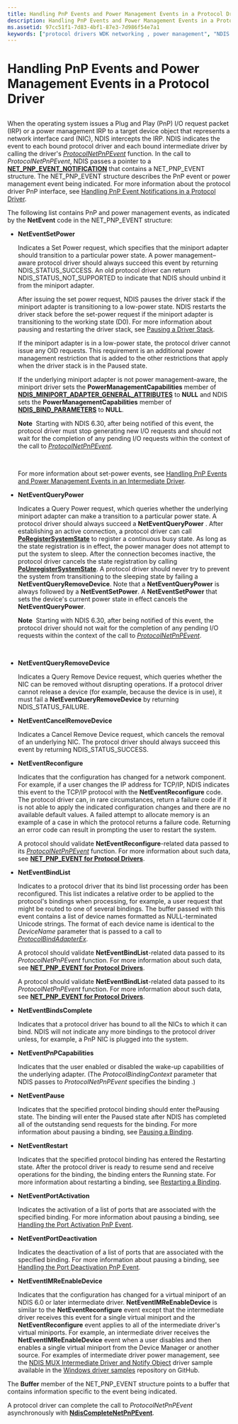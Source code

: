```yaml
---
title: Handling PnP Events and Power Management Events in a Protocol Driver
description: Handling PnP Events and Power Management Events in a Protocol Driver
ms.assetid: 97cc51f1-7d83-4bf1-87e3-7d986f54e7a1
keywords: ["protocol drivers WDK networking , power management", "NDIS protocol drivers WDK , power management", "protocol drivers WDK networking , Plug and Play", "NDIS protocol drivers WDK , Plug and Play", "power management WDK NDIS protocol", "Plug and Play WDK NDIS protocol", "notifications WDK PnP , NDIS protocol drivers", "event notifications WDK networking"]
---
```


# Handling PnP Events and Power Management Events in a Protocol Driver


## <a href="" id="ddk-handling-pnp-events-and-pm-events-in-a-protocol-driver-ng"></a>


When the operating system issues a Plug and Play (PnP) I/O request packet (IRP) or a power management IRP to a target device object that represents a network interface card (NIC), NDIS intercepts the IRP. NDIS indicates the event to each bound protocol driver and each bound intermediate driver by calling the driver's [*ProtocolNetPnPEvent*](https://msdn.microsoft.com/library/windows/hardware/ff570263) function. In the call to *ProtocolNetPnPEvent*, NDIS passes a pointer to a [**NET\_PNP\_EVENT\_NOTIFICATION**](https://msdn.microsoft.com/library/windows/hardware/ff568752) that contains a NET\_PNP\_EVENT structure. The NET\_PNP\_EVENT structure describes the PnP event or power management event being indicated. For more information about the protocol driver PnP interface, see [Handling PnP Event Notifications in a Protocol Driver](handling-pnp-event-notifications-in-a-protocol-driver.md).

The following list contains PnP and power management events, as indicated by the **NetEvent** code in the NET\_PNP\_EVENT structure:

-   **NetEventSetPower**

    Indicates a Set Power request, which specifies that the miniport adapter should transition to a particular power state. A power management–aware protocol driver should always succeed this event by returning NDIS\_STATUS\_SUCCESS. An old protocol driver can return NDIS\_STATUS\_NOT\_SUPPORTED to indicate that NDIS should unbind it from the miniport adapter.

    After issuing the set power request, NDIS pauses the driver stack if the miniport adapter is transitioning to a low-power state. NDIS restarts the driver stack before the set-power request if the miniport adapter is transitioning to the working state (D0). For more information about pausing and restarting the driver stack, see [Pausing a Driver Stack](pausing-a-driver-stack.md).

    If the miniport adapter is in a low-power state, the protocol driver cannot issue any OID requests. This requirement is an additional power management restriction that is added to the other restrictions that apply when the driver stack is in the Paused state.

    If the underlying miniport adapter is not power management–aware, the miniport driver sets the **PowerManagementCapabilities** member of [**NDIS\_MINIPORT\_ADAPTER\_GENERAL\_ATTRIBUTES**](https://msdn.microsoft.com/library/windows/hardware/ff565923) to **NULL** and NDIS sets the **PowerManagementCapabilities** member of [**NDIS\_BIND\_PARAMETERS**](https://msdn.microsoft.com/library/windows/hardware/ff564832) to **NULL**.

    **Note**  Starting with NDIS 6.30, after being notified of this event, the protocol driver must stop generating new I/O requests and should not wait for the completion of any pending I/O requests within the context of the call to [*ProtocolNetPnPEvent*](https://msdn.microsoft.com/library/windows/hardware/ff570263).

     

    For more information about set-power events, see [Handling PnP Events and Power Management Events in an Intermediate Driver](handling-pnp-events-and-power-management-events-in-an-intermediate-dri.md).

-   **NetEventQueryPower**

    Indicates a Query Power request, which queries whether the underlying miniport adapter can make a transition to a particular power state. A protocol driver should always succeed a **NetEventQueryPower** . After establishing an active connection, a protocol driver can call [**PoRegisterSystemState**](https://msdn.microsoft.com/library/windows/hardware/ff559731) to register a continuous busy state. As long as the state registration is in effect, the power manager does not attempt to put the system to sleep. After the connection becomes inactive, the protocol driver cancels the state registration by calling [**PoUnregisterSystemState**](https://msdn.microsoft.com/library/windows/hardware/ff559794). A protocol driver should never try to prevent the system from transitioning to the sleeping state by failing a **NetEventQueryRemoveDevice**. Note that a **NetEventQueryPower** is always followed by a **NetEventSetPower**. A **NetEventSetPower** that sets the device's current power state in effect cancels the **NetEventQueryPower**.

    **Note**  Starting with NDIS 6.30, after being notified of this event, the protocol driver should not wait for the completion of any pending I/O requests within the context of the call to [*ProtocolNetPnPEvent*](https://msdn.microsoft.com/library/windows/hardware/ff570263).

     

-   **NetEventQueryRemoveDevice**

    Indicates a Query Remove Device request, which queries whether the NIC can be removed without disrupting operations. If a protocol driver cannot release a device (for example, because the device is in use), it must fail a **NetEventQueryRemoveDevice** by returning NDIS\_STATUS\_FAILURE.

-   **NetEventCancelRemoveDevice**

    Indicates a Cancel Remove Device request, which cancels the removal of an underlying NIC. The protocol driver should always succeed this event by returning NDIS\_STATUS\_SUCCESS.

-   **NetEventReconfigure**

    Indicates that the configuration has changed for a network component. For example, if a user changes the IP address for TCP/IP, NDIS indicates this event to the TCP/IP protocol with the **NetEventReconfigure** code. The protocol driver can, in rare circumstances, return a failure code if it is not able to apply the indicated configuration changes and there are no available default values. A failed attempt to allocate memory is an example of a case in which the protocol returns a failure code. Returning an error code can result in prompting the user to restart the system.

    A protocol should validate **NetEventReconfigure**-related data passed to its [*ProtocolNetPnPEvent*](https://msdn.microsoft.com/library/windows/hardware/ff570263) function. For more information about such data, see [**NET\_PNP\_EVENT for Protocol Drivers**](https://msdn.microsoft.com/library/windows/hardware/ff568751).

-   **NetEventBindList**

    Indicates to a protocol driver that its bind list processing order has been reconfigured. This list indicates a relative order to be applied to the protocol's bindings when processing, for example, a user request that might be routed to one of several bindings. The buffer passed with this event contains a list of device names formatted as NULL-terminated Unicode strings. The format of each device name is identical to the *DeviceName* parameter that is passed to a call to [*ProtocolBindAdapterEx*](https://msdn.microsoft.com/library/windows/hardware/ff570220).

    A protocol should validate **NetEventBindList**-related data passed to its *ProtocolNetPnPEvent* function. For more information about such data, see [**NET\_PNP\_EVENT for Protocol Drivers**](https://msdn.microsoft.com/library/windows/hardware/ff568751).

    A protocol should validate **NetEventBindList**-related data passed to its *ProtocolNetPnPEvent* function. For more information about such data, see [**NET\_PNP\_EVENT for Protocol Drivers**](https://msdn.microsoft.com/library/windows/hardware/ff568751).

-   **NetEventBindsComplete**

    Indicates that a protocol driver has bound to all the NICs to which it can bind. NDIS will not indicate any more bindings to the protocol driver unless, for example, a PnP NIC is plugged into the system.

-   **NetEventPnPCapabilities**

    Indicates that the user enabled or disabled the wake-up capabilities of the underlying adapter. (The *ProtocolBindingContext* parameter that NDIS passes to *ProtocolNetPnPEvent* specifies the binding .)

-   **NetEventPause**

    Indicates that the specified protocol binding should enter thePausing state. The binding will enter the Paused state after NDIS has completed all of the outstanding send requests for the binding. For more information about pausing a binding, see [Pausing a Binding](pausing-a-binding.md).

-   **NetEventRestart**

    Indicates that the specified protocol binding has entered the Restarting state. After the protocol driver is ready to resume send and receive operations for the binding, the binding enters the Running state. For more information about restarting a binding, see [Restarting a Binding](restarting-a-binding.md).

-   **NetEventPortActivation**

    Indicates the activation of a list of ports that are associated with the specified binding. For more information about pausing a binding, see [Handling the Port Activation PnP Event](handling-the-port-activation-pnp-event.md).

-   **NetEventPortDeactivation**

    Indicates the deactivation of a list of ports that are associated with the specified binding. For more information about pausing a binding, see [Handling the Port Deactivation PnP Event](handling-the-port-deactivation-pnp-event.md).

-   **NetEventIMReEnableDevice**

    Indicates that the configuration has changed for a virtual miniport of an NDIS 6.0 or later intermediate driver. **NetEventIMReEnableDevice** is similar to the **NetEventReconfigure** event except that the intermediate driver receives this event for a single virtual miniport and the **NetEventReconfigure** event applies to all of the intermediate driver's virtual miniports. For example, an intermediate driver receives the **NetEventIMReEnableDevice** event when a user disables and then enables a single virtual miniport from the Device Manager or another source. For examples of intermediate driver power management, see the [NDIS MUX Intermediate Driver and Notify Object](http://go.microsoft.com/fwlink/p/?LinkId=617916) driver sample available in the [Windows driver samples](http://go.microsoft.com/fwlink/p/?LinkId=616507) repository on GitHub.

The **Buffer** member of the NET\_PNP\_EVENT structure points to a buffer that contains information specific to the event being indicated.

A protocol driver can complete the call to *ProtocolNetPnPEvent* asynchronously with [**NdisCompleteNetPnPEvent**](https://msdn.microsoft.com/library/windows/hardware/ff561705).

 

 





